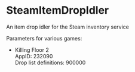 # SteamItemDropIdler
An item drop idler for the Steam inventory service

Parameters for various games:
* Killing Floor 2<br>
AppID: 232090<br>
Drop list definitions: 900000
